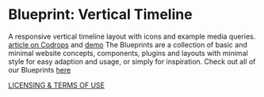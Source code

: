 Blueprint: Vertical Timeline
============================

A responsive vertical timeline layout with icons and example media queries.
[article on Codrops](http://tympanus.net/codrops/?p=14941) and [demo](http://tympanus.net/Blueprints/VerticalTimeline/)
The Blueprints are a collection of basic and minimal website concepts, components, plugins and layouts with minimal style for easy adaption and usage, or simply for inspiration.
Check out all of our Blueprints [here](http://tympanus.net/codrops/category/blueprints/)

[LICENSING & TERMS OF USE](http://tympanus.net/codrops/licensing/)
